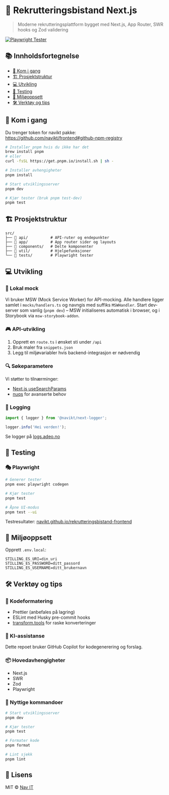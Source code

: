 # 🎯 Rekrutteringsbistand Next.js

> Moderne rekrutteringsplattform bygget med Next.js, App Router, SWR hooks og Zod validering

[![Playwright Tester](https://github.com/navikt/rekrutteringsbistand-frontend/actions/workflows/playwright.yml/badge.svg)](https://github.com/navikt/rekrutteringsbistand-frontend/actions/workflows/playwright.yml)

## 📚 Innholdsfortegnelse

- [🚀 Kom i gang](#-kom-i-gang)
- [🏗️ Prosjektstruktur](#-prosjektstruktur)
- [💻 Utvikling](#-utvikling)
- [🧪 Testing](#-testing)
- [🔑 Miljøoppsett](#-miljøoppsett)
- [🛠️ Verktøy og tips](#-verktøy-og-tips)

## 🚀 Kom i gang

Du trenger token for navikt pakke: https://github.com/navikt/frontend#github-npm-registry

```bash
# Installer pnpm hvis du ikke har det
brew install pnpm
# eller
curl -fsSL https://get.pnpm.io/install.sh | sh -

# Installer avhengigheter
pnpm install

# Start utviklingsserver
pnpm dev

# Kjør tester (bruk pnpm test-dev)
pnpm test
```

## 🏗️ Prosjektstruktur

```
src/
├── 📁 api/          # API-ruter og endepunkter
├── 📁 app/          # App router sider og layouts
├── 📁 components/   # Delte komponenter
├── 📁 util/         # Hjelpefunksjoner
└── 📁 tests/        # Playwright tester
```

## 💻 Utvikling

### 🔄 Lokal mock

Vi bruker MSW (Mock Service Worker) for API-mocking. Alle handlere ligger samlet i `mocks/handlers.ts` og navngis med suffiks `MSWHandler`. Start dev-server som vanlig (`pnpm dev`) – MSW initialiseres automatisk i browser, og i Storybook via `msw-storybook-addon`.

### 🎮 API-utvikling

1. Opprett en `route.ts` i ønsket sti under `/api`
2. Bruk maler fra `snippets.json`
3. Legg til miljøvariabler hvis backend-integrasjon er nødvendig

### 🔍 Søkeparametere

Vi støtter to tilnærminger:

- [Next.js useSearchParams](https://nextjs.org/docs/app/api-reference/functions/use-search-params)
- [nuqs](https://nuqs.47ng.com/) for avanserte behov

### 📝 Logging

```typescript
import { logger } from '@navikt/next-logger';

logger.info('Hei verden!');
```

Se logger på [logs.adeo.no](https://logs.adeo.no/)

## 🧪 Testing

### 🎭 Playwright

```bash
# Generer tester
pnpm exec playwright codegen

# Kjør tester
pnpm test

# Åpne UI-modus
pnpm test --ui
```

Testresultater: [navikt.github.io/rekrutteringsbistand-frontend](https://navikt.github.io/rekrutteringsbistand-frontend/playwright-report)

## 🔑 Miljøoppsett

Opprett `.env.local`:

```env
STILLING_ES_URI=din_uri
STILLING_ES_PASSWORD=ditt_passord
STILLING_ES_USERNAME=ditt_brukernavn
```

## 🛠️ Verktøy og tips

### 🎨 Kodeformatering

- Prettier (anbefales på lagring)
- ESLint med Husky pre-commit hooks
- [transform.tools](https://transform.tools/) for raske konverteringer

### 🤖 KI-assistanse

Dette repoet bruker GitHub Copilot for kodegenerering og forslag.

### 📦 Hovedavhengigheter

- Next.js
- SWR
- Zod
- Playwright

### 🔧 Nyttige kommandoer

```bash
# Start utviklingsserver
pnpm dev

# Kjør tester
pnpm test

# Formater kode
pnpm format

# Lint sjekk
pnpm lint

```

## 📝 Lisens

MIT © [Nav IT](https://github.com/navikt)
